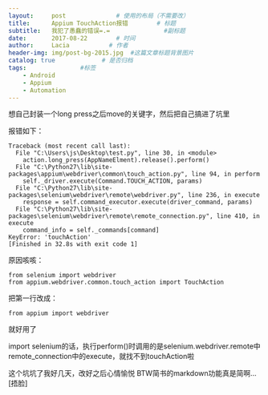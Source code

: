 ```yaml
---
layout:     post              # 使用的布局（不需要改）
title:      Appium TouchAction报错        # 标题 
subtitle:   我犯了愚蠢的错误=.=               #副标题
date:       2017-08-22        # 时间
author:     Lacia           # 作者
header-img: img/post-bg-2015.jpg  #这篇文章标题背景图片
catalog: true             # 是否归档
tags:               #标签
    - Android
    - Appium
    - Automation
---
```


想自己封装一个long press之后move的关键字，然后把自己搞进了坑里

报错如下：  


```
Traceback (most recent call last):
  File "C:\Users\js\Desktop\test.py", line 30, in <module>
    action.long_press(AppNameElment).release().perform()
  File "C:\Python27\lib\site-packages\appium\webdriver\common\touch_action.py", line 94, in perform
    self._driver.execute(Command.TOUCH_ACTION, params)
  File "C:\Python27\lib\site-packages\selenium\webdriver\remote\webdriver.py", line 236, in execute
    response = self.command_executor.execute(driver_command, params)
  File "C:\Python27\lib\site-packages\selenium\webdriver\remote\remote_connection.py", line 410, in execute
    command_info = self._commands[command]
KeyError: 'touchAction'
[Finished in 32.8s with exit code 1]
```  

原因咳咳： 

```
from selenium import webdriver
from appium.webdriver.common.touch_action import TouchAction
```  

把第一行改成：  

```
from appium import webdriver
```  

就好用了  

import selenium的话，执行perform()时调用的是selenium.webdriver.remote中remote_connection中的execute，就找不到touchAction啦

这个坑坑了我好几天，改好之后心情愉悦
BTW简书的markdown功能真是简啊…[捂脸]
